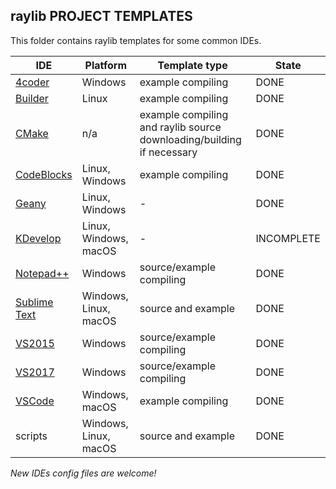 ## raylib PROJECT TEMPLATES

This folder contains raylib templates for some common IDEs.

IDE | Platform | Template type | State
----| ---------| ------------- | -----
[4coder](http://4coder.net/) | Windows | example compiling | DONE
[Builder](https://wiki.gnome.org/Apps/Builder) | Linux | example compiling | DONE
[CMake](https://cmake.org/) | n/a | example compiling and raylib source downloading/building if necessary | DONE
[CodeBlocks](http://www.codeblocks.org/) | Linux, Windows | example compiling | DONE
[Geany](https://www.geany.org/) | Linux, Windows | - | DONE
[KDevelop](https://www.kdevelop.org/) | Linux, Windows, macOS | - | INCOMPLETE
[Notepad++](https://notepad-plus-plus.org/) | Windows | source/example compiling | DONE
[Sublime Text](https://www.sublimetext.com/) | Windows, Linux, macOS | source and example | DONE
[VS2015](https://www.visualstudio.com) | Windows | source/example compiling | DONE
[VS2017](https://www.visualstudio.com) | Windows | source/example compiling | DONE
[VSCode](https://code.visualstudio.com/) | Windows, macOS | example compiling | DONE
scripts | Windows, Linux, macOS | source and example | DONE

 *New IDEs config files are welcome!*
